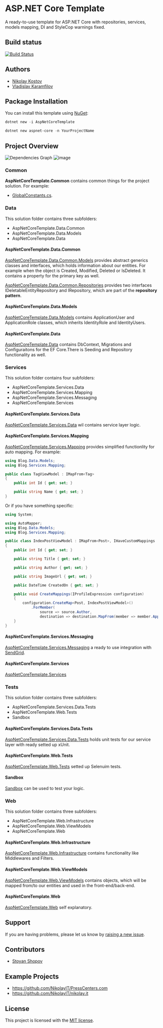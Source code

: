 # ASP.NET Core Template

A ready-to-use template for ASP.NET Core with repositories, services, models mapping, DI and StyleCop warnings fixed.

## Build status

[![Build Status](https://nikolayit.visualstudio.com/AspNetCoreTemplate/_apis/build/status/NikolayIT.ASP.NET-Core-Template?branchName=master)](https://nikolayit.visualstudio.com/AspNetCoreTemplate/_build/latest?definitionId=15&branchName=master)

## Authors

- [Nikolay Kostov](https://github.com/NikolayIT)
- [Vladislav Karamfilov](https://github.com/vladislav-karamfilov)

## Package Installation

You can install this template using [NuGet](https://www.nuget.org/packages/AspNetCoreTemplate):

```powershell
dotnet new -i AspNetCoreTemplate
```

```powershell
dotnet new aspnet-core -n YourProjectName
``` 

## Project Overview

![Dependencies Graph](https://user-images.githubusercontent.com/25417032/97107966-0e5fc500-16d3-11eb-9b9c-c73012ff97ac.png)
![image](https://user-images.githubusercontent.com/25417032/97108063-9fcf3700-16d3-11eb-8225-32eac21c4542.png)

### Common

**AspNetCoreTemplate.Common** contains common things for the project solution. For example: 
- [GlobalConstants.cs](https://github.com/NikolayIT/ASP.NET-Core-Template/blob/master/src/AspNetCoreTemplate.Common/GlobalConstants.cs).

### Data
This solution folder contains three subfolders:
- AspNetCoreTemplate.Data.Common
- AspNetCoreTemplate.Data.Models
- AspNetCoreTemplate.Data

#### AspNetCoreTemplate.Data.Common

[AspNetCoreTemplate.Data.Common.Models](https://github.com/NikolayIT/ASP.NET-Core-Template/tree/master/src/Data/AspNetCoreTemplate.Data.Common/Models) provides abstract generics classes and interfaces, which holds information about our entities. For example when the object is Created, Modified, Deleted or IsDeleted. It contains a property for the primary key as well.

[AspNetCoreTemplate.Data.Common.Repositories](https://github.com/NikolayIT/ASP.NET-Core-Template/tree/master/src/Data/AspNetCoreTemplate.Data.Common/Repositories) provides two interfaces IDeletableEntityRepository and IRepository, which are part of the **repository pattern**.

#### AspNetCoreTemplate.Data.Models
[AspNetCoreTemplate.Data.Models](https://github.com/NikolayIT/ASP.NET-Core-Template/tree/master/src/Data/AspNetCoreTemplate.Data.Models) contains ApplicationUser and ApplicationRole classes, which inherits IdentityRole and IdentityUsers.

#### AspNetCoreTemplate.Data
[AspNetCoreTemplate.Data](https://github.com/NikolayIT/ASP.NET-Core-Template/tree/master/src/Data/AspNetCoreTemplate.Data) contains DbContext, Migrations and Configuraitons for the EF Core.There is Seeding and Repository functionality as well.

### Services
This solution folder contains four subfolders:
- AspNetCoreTemplate.Services.Data
- AspNetCoreTemplate.Services.Mapping
- AspNetCoreTemplate.Services.Messaging
- AspNetCoreTemplate.Services

#### AspNetCoreTemplate.Services.Data
[AspNetCoreTemplate.Services.Data](https://github.com/NikolayIT/ASP.NET-Core-Template/tree/master/src/Services/AspNetCoreTemplate.Services.Data) wil contains service layer logic.

#### AspNetCoreTemplate.Services.Mapping
[AspNetCoreTemplate.Services.Mapping](https://github.com/NikolayIT/ASP.NET-Core-Template/tree/master/src/Services/AspNetCoreTemplate.Services.Mapping) provides simplified functionlity for auto mapping. For example:

```csharp
using Blog.Data.Models;
using Blog.Services.Mapping;

public class TagViewModel : IMapFrom<Tag>
{
    public int Id { get; set; }

    public string Name { get; set; }
}
```

Or if you have something specific:

```csharp
using System;

using AutoMapper;
using Blog.Data.Models;
using Blog.Services.Mapping;

public class IndexPostViewModel : IMapFrom<Post>, IHaveCustomMappings
{
    public int Id { get; set; }

    public string Title { get; set; }

    public string Author { get; set; }

    public string ImageUrl { get; set; }

    public DateTime CreatedOn { get; set; }

    public void CreateMappings(IProfileExpression configuration)
    {
        configuration.CreateMap<Post, IndexPostViewModel>()
            .ForMember(
                source => source.Author,
                destination => destination.MapFrom(member => member.ApplicationUser.UserName));
    }
}

```

#### AspNetCoreTemplate.Services.Messaging

[AspNetCoreTemplate.Services.Messaging](https://github.com/NikolayIT/ASP.NET-Core-Template/tree/master/src/Services/AspNetCoreTemplate.Services.Messaging) a ready to use integration with [SendGrid](https://sendgrid.com/).

#### AspNetCoreTemplate.Services
[AspNetCoreTemplate.Services](https://github.com/NikolayIT/ASP.NET-Core-Template/tree/master/src/Services/AspNetCoreTemplate.Services) 

### Tests
This solution folder contains three subfolders:
- AspNetCoreTemplate.Services.Data.Tests
- AspNetCoreTemplate.Web.Tests
- Sandbox

#### AspNetCoreTemplate.Services.Data.Tests

[AspNetCoreTemplate.Services.Data.Tests](https://github.com/NikolayIT/ASP.NET-Core-Template/tree/master/src/Tests/AspNetCoreTemplate.Services.Data.Tests) holds unit tests for our service layer with ready setted up xUnit.

#### AspNetCoreTemplate.Web.Tests

[AspNetCoreTemplate.Web.Tests](https://github.com/NikolayIT/ASP.NET-Core-Template/tree/master/src/Tests/AspNetCoreTemplate.Web.Tests) setted up Selenuim tests.

#### Sandbox
[Sandbox](https://github.com/NikolayIT/ASP.NET-Core-Template/tree/master/src/Tests/Sandbox) can be used to test your logic.

### Web
This solution folder contains three subfolders:
- AspNetCoreTemplate.Web.Infrastructure
- AspNetCoreTemplate.Web.ViewModels
- AspNetCoreTemplate.Web

#### AspNetCoreTemplate.Web.Infrastructure

[AspNetCoreTemplate.Web.Infrastructure](https://github.com/NikolayIT/ASP.NET-Core-Template/tree/master/src/Web/AspNetCoreTemplate.Web.Infrastructure) contains functionality like Middlewares and Filters.

#### AspNetCoreTemplate.Web.ViewModels

[AspNetCoreTemplate.Web.ViewModels](https://github.com/NikolayIT/ASP.NET-Core-Template/tree/master/src/Web/AspNetCoreTemplate.Web.ViewModels) contains objects, which will be mapped from/to our entities and used in the front-end/back-end.

#### AspNetCoreTemplate.Web

[AspNetCoreTemplate.Web](https://github.com/NikolayIT/ASP.NET-Core-Template/tree/master/src/Web/AspNetCoreTemplate.Web) self explanatory.

## Support

If you are having problems, please let us know by [raising a new issue](https://github.com/NikolayIT/ASP.NET-Core-Template/issues).

## Contributors
- [Stoyan Shopov](https://github.com/StoyanShopov)

## Example Projects
- https://github.com/NikolayIT/PressCenters.com
- https://github.com/NikolayIT/nikolay.it

## License

This project is licensed with the [MIT license](LICENSE).
